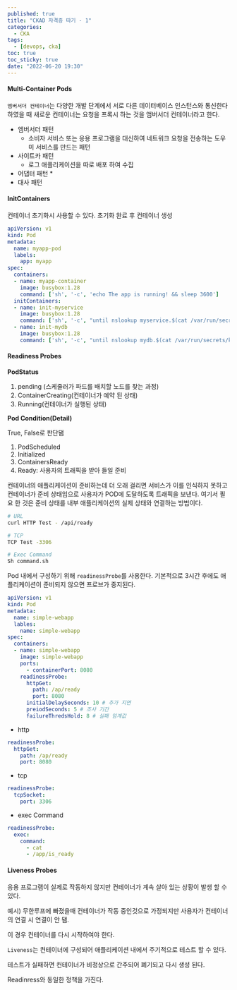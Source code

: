 ```yaml
---
published: true
title: "CKAD 자격증 따기 - 1"
categories:
  - CKA
tags:
  - [devops, cka]
toc: true
toc_sticky: true
date: "2022-06-20 19:30"
---
```


#### Multi-Container Pods

`엠버서더 컨테이너`는 다양한 개발 단계에서 서로 다른 데이터베이스 인스턴스와 통신한다 하였을 때 새로운 컨테이너는 요청을 프록시 하는 것을 앰버서더 컨테이너라고 한다.

* 엠버서더 패턴
  * 소비자 서비스 또는 응용 프로그램을 대신하여 네트워크 요청을 전송하는 도우미 서비스를 만드는 패턴
* 사이트카 패턴
  * 로그 애플리케이션을 따로 배포 하여 수집
* 어댑터 패턴
  * 
* 대사 패턴

#### InitContainers

컨테이너 초기화시 사용할 수 있다. 초기화 완료 후 컨테이너 생성

```yaml
apiVersion: v1
kind: Pod
metadata:
  name: myapp-pod
  labels:
    app: myapp
spec:
  containers:
  - name: myapp-container
    image: busybox:1.28
    command: ['sh', '-c', 'echo The app is running! && sleep 3600']
  initContainers:
  - name: init-myservice
    image: busybox:1.28
    command: ['sh', '-c', "until nslookup myservice.$(cat /var/run/secrets/kubernetes.io/serviceaccount/namespace).svc.cluster.local; do echo waiting for myservice; sleep 2; done"]
  - name: init-mydb
    image: busybox:1.28
    command: ['sh', '-c', "until nslookup mydb.$(cat /var/run/secrets/kubernetes.io/serviceaccount/namespace).svc.cluster.local; do echo waiting for mydb; sleep 2; done"]
```

#### Readiness Probes

**PodStatus**

1. pending (스케줄러가 파드를 배치할 노드를 찾는 과정)
2. ContainerCreating(컨테이너가 예약 된 상태)
3. Running(컨테이너가 실행된 상태)

**Pod Condition(Detail)**

True, False로 판단됌

1. PodScheduled
2. Initialized
3. ContainersReady
4. Ready: 사용자의 트래픽을 받아 들일 준비

컨테이너의 애플리케이션이 준비하는데 더 오래 걸리면 서비스가 이를 인식하지 못하고 컨테이너가 준비 상태임으로 사용자가 POD에 도달하도록 트래픽을 보낸다. 여기서 필요 한 것은 준비 상태를 내부 애플리케이션의 실제 상태와 연결하는 방법이다.

```bash
# URL
curl HTTP Test - /api/ready

# TCP
TCP Test -3306

# Exec Command
Sh command.sh
```

Pod 내에서 구성하기 위해 `readinessProbe`를 사용한다. 기본적으로 3시간 후에도 애플리케이션이 준비되지 않으면 프로브가 중지된다.

```yaml
apiVersion: v1
kind: Pod
metadata:
  name: simple-webapp
  lables:
    name: simple-webapp
spec:
  containers:
  - name: simple-webapp
    image: simple-webapp
    ports:
      - containerPort: 8080
    readinessProbe:
      httpGet:
        path: /ap/ready
        port: 8080
      initialDelaySeconds: 10 # 추가 지연
      preiodSeconds: 5 # 조사 기간
      failureThredsHold: 8 # 실패 임계값
```

* http

```yaml
readinessProbe:
  httpGet:
    path: /ap/ready
    port: 8080
```

* tcp

```yaml
readinessProbe:
  tcpSocket:
    port: 3306
```

* exec Command

```yaml
readinessProbe:
  exec:
    command:
      - cat
      - /app/is_ready
```

#### Liveness Probes

응용 프로그램이 실제로 작동하지 않지만 컨테이너가 계속 살아 있는 상황이 발생 할 수 있다.

예시) 무한루프에 빠졌을때 컨테이너가 작동 중인것으로 가정되지만 사용자가 컨테이너의 연결 시 연결이 안 됌.

이 경우 컨테이너를 다시 시작하여야 한다.

`Liveness`는 컨테이너에 구성되어 애플리케이션 내에서 주기적으로 테스트 할 수 있다.

테스트가 실패하면 컨테이너가 비정상으로 간주되어 폐기되고 다시 생성 된다.

Readinress와 동일한 정책을 가진다.









